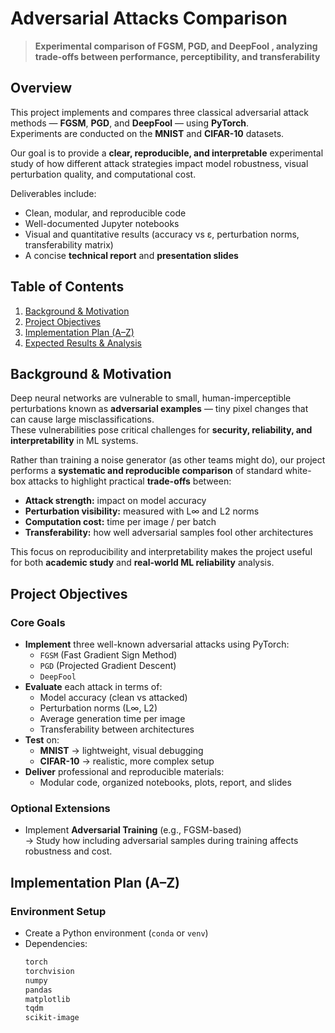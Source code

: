 # Adversarial Attacks Comparison

> **Experimental comparison of FGSM, PGD, and DeepFool ,  analyzing trade-offs between performance, perceptibility, and transferability**



##  Overview

This project implements and compares three classical adversarial attack methods — **FGSM**, **PGD**, and **DeepFool** — using **PyTorch**.  
Experiments are conducted on the **MNIST** and **CIFAR-10** datasets.

Our goal is to provide a **clear, reproducible, and interpretable** experimental study of how different attack strategies impact model robustness, visual perturbation quality, and computational cost.

Deliverables include:
- Clean, modular, and reproducible code
- Well-documented Jupyter notebooks
- Visual and quantitative results (accuracy vs ε, perturbation norms, transferability matrix)
- A concise **technical report** and **presentation slides**

## Table of Contents

1. [Background & Motivation](#background--motivation)
2. [Project Objectives](#project-objectives)
3. [Implementation Plan (A–Z)](#implementation-plan-a–z)
4. [Expected Results & Analysis](#expected-results--analysis)



## Background & Motivation

Deep neural networks are vulnerable to small, human-imperceptible perturbations known as **adversarial examples** — tiny pixel changes that can cause large misclassifications.  
These vulnerabilities pose critical challenges for **security, reliability, and interpretability** in ML systems.

Rather than training a noise generator (as other teams might do), our project performs a **systematic and reproducible comparison** of standard white-box attacks to highlight practical **trade-offs** between:

- **Attack strength:** impact on model accuracy  
- **Perturbation visibility:** measured with L∞ and L2 norms  
- **Computation cost:** time per image / per batch  
- **Transferability:** how well adversarial samples fool other architectures  

This focus on reproducibility and interpretability makes the project useful for both **academic study** and **real-world ML reliability** analysis.



##  Project Objectives

### Core Goals
- **Implement** three well-known adversarial attacks using PyTorch:
  - `FGSM` (Fast Gradient Sign Method)
  - `PGD` (Projected Gradient Descent)
  - `DeepFool`
- **Evaluate** each attack in terms of:
  - Model accuracy (clean vs attacked)
  - Perturbation norms (L∞, L2)
  - Average generation time per image
  - Transferability between architectures
- **Test** on:
  - **MNIST** → lightweight, visual debugging
  - **CIFAR-10** → realistic, more complex setup
- **Deliver** professional and reproducible materials:
  - Modular code, organized notebooks, plots, report, and slides

### Optional Extensions
- Implement **Adversarial Training** (e.g., FGSM-based)  
  → Study how including adversarial samples during training affects robustness and cost.


##  Implementation Plan (A–Z)

### Environment Setup
- Create a Python environment (`conda` or `venv`)  
- Dependencies:
  ```bash
  torch
  torchvision
  numpy
  pandas
  matplotlib
  tqdm
  scikit-image
